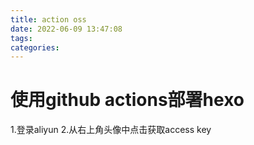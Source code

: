 ```yaml
---
title: action oss
date: 2022-06-09 13:47:08
tags:
categories:
---
```


# 使用github actions部署hexo

1.登录aliyun
2.从右上角头像中点击获取access key
